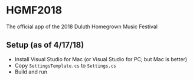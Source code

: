 # HGMF2018
The official app of the 2018 Duluth Homegrown Music Festival

## Setup (as of 4/17/18)

* Install Visual Studio for Mac (or Visual Studio for PC; but Mac is better)
* Copy `SettingsTemplate.cs` to `Settings.cs`
* Build and run

